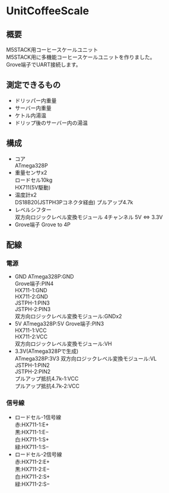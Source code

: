 # UnitCoffeeScale
## 概要
M5STACK用コーヒースケールユニット  
M5STACK用に多機能コーヒースケールユニットを作りました。  
Grove端子でUART接続します。
## 測定できるもの
- ドリッパー内重量
- サーバー内重量
- ケトル内湯温
- ドリップ後のサーバー内の湯温
## 構成
- コア  
  ATmega328P
- 重量センサx2  
  ロードセル10kg  
  HX711(5V駆動)
- 温度計x2  
  DS18B20(JSTPH3Pコネクタ経由)
  プルアップ4.7k
- レベルシフター  
  双方向ロジックレベル変換モジュール 4チャンネル 5V ⇔ 3.3V
- Grove端子
  Grove to 4P
## 配線
### 電源
- GND
  ATmega328P:GND  
  Grove端子:PIN4  
  HX711-1:GND  
  HX711-2:GND  
  JSTPH-1:PIN3  
  JSTPH-2:PIN3  
  双方向ロジックレベル変換モジュール:GNDx2
- 5V
  ATmega328P:5V 
  Grove端子:PIN3  
  HX711-1:VCC  
  HX711-2:VCC  
  双方向ロジックレベル変換モジュール:VH  
- 3.3V(ATmega328Pで生成)  
  ATmega328P:3V3
  双方向ロジックレベル変換モジュール:VL  
  JSTPH-1:PIN2  
  JSTPH-2:PIN2  
  プルアップ抵抗4.7k-1:VCC  
  プルアップ抵抗4.7k-2:VCC
### 信号線
- ロードセル-1信号線  
  赤:HX711-1:E+    
  黒:HX711-1:E−  
  白:HX711-1:S+  
  緑:HX711-1:S−    
- ロードセル-2信号線  
  赤:HX711-2:E+    
  黒:HX711-2:E−  
  白:HX711-2:S+  
  緑:HX711-2:S−    
